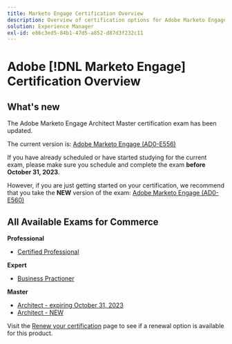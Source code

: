 ```yaml
---
title: Marketo Engage Certification Overview
description: Overview of certification options for Adobe Marketo Engage
solution: Experience Manager
exl-id: e86c3ed5-84b1-47d5-a852-d87d3f232c11
---
```

# Adobe [!DNL Marketo Engage] Certification Overview

## What's new

The Adobe Marketo Engage Architect Master certification exam has been updated. 

The current version is: [Adobe Marketo Engage (AD0-E556)](/help/certifications/ame/ame-m-architect.md)

If you have already scheduled or have started studying for the current exam, please make sure you schedule and complete the exam **before October 31, 2023**. 

However, if you are just getting started on your certification, we recommend that you take the **NEW** version of the exam: [Adobe Marketo Engage (AD0-E560)](/help/certifications/ame/ame-m-architect-23-08.md)

## All Available Exams for Commerce

**Professional**

* [Certified Professional](/help/certifications/ame/ame-p.md) <!--AD0-E555-->

**Expert**

* [Business Practioner](/help/certifications/ame/ame-e-business.md) <!--AD0-E559-->

**Master**

* [Architect - expiring October 31, 2023](/help/certifications/ame/ame-m-architect.md) <!--AD0-E556-->
* [Architect - NEW](/help/certifications/ame/ame-m-architect-08-23.md) <!--AD0-E560-->

Visit the [Renew your certification](/help/certifications/renew.md) page to see if a renewal option is available for this product.
